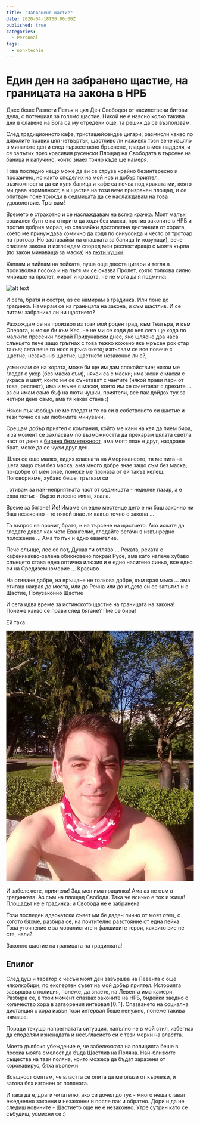 ```yaml
---
title: "Забранено щастие"
date: 2020-04-18T00:00:00Z
published: true
categories:
  - Personal
tags:
  - non-techie
---
```


# Един ден на забранено щастие, на границата на закона в НРБ

Днес беше Разпети Петък и цял Ден Свободен от насилствени битови дела, с потенциал за голямо щастие. Никой не е наясно колко такива дни
в славене на Бога са му отредени още, та реших да се възползвам. 

След традиционното кафе, тристашейсеидве цигари, размисли какво по дяволите правих цял четвъртък, щастливо ли изживях
този вече изцяло в миналото ден и след тържествено бръснене, гладът в мен надделя, и се запътих през красивия русенски Площад на Свободата
в търсене на баница и капучино, които знаех точно къде ще намеря.

Това последно нещо може да ви се струва крайно безинтересно и прозаично, но както споделих на мой нов и добър приятел,
възможността да си купя баница и кафе са почва под краката ми, която ми дава нормалност, а и щастие на този вече призрачен
площад, и се опитвам поне трижди в седмицата да се наслаждавам на това удоволствие. Тръгвам!

Времето е страхотно и се наслаждавам на всяка крачка. Моят малък социален бунт е на открито да ходя без маска,
против законите в НРБ и против добрия морал, но спазвайки достолепна дистанция от хората, което ме принуждава комично
да ходя по синусоида и често от тротоар на тротоар. Но заставайки на опашката за баница (и козунаци), вече спазвам закона
и изглеждам според мен респектиращо с моята кърпа (по закон минаваща за маска) на [люти чушки](https://www.facebook.com/ChilipeppersCause/).

Хапвам и пийвам на пейката, пуша още двеста цигари и тегля в произволна посока и на пътя ми се оказва Пролет,
която толкова силно мирише на пролет, живот и красота, че не мога да я подмина:

![alt text](../assets/images/forbidden-happiness/flowers.jpg "spring flowers in Ruse city centre, april 2020")

И сега, братя и сестри, аз се намирам в градинка. Или поне до градинка. Намирам се на границата на закона, и съм
щастлив. И се питам: забраниха ли ни щастието?

Разхождам се на произвол из този мой роден град, към Театъра, и към Операта, и може би към Кея, не не ми се ходи до кея сега
ще хода по малките пресечки покрай Придунавски днес, яко шляене два часа слънцето пече защо тръгнах с това тежко кожено
яке мръсен рок стар такъв; сега вече го нося в ръка якето; изпълвам се все повече с щастие, незаконно щастие, щастието незаконно ли е?,

усмихвам се на хората, може би ще им дам спокойствие; някои ме гледат с укор (без маска съм), някои са с маски; има жени
с маски с украса и цвят, които им се съчетават с чантите (някой прави пари от това, респект), има и мъже с маски, които им
се съчетават с дрехите ... аз си имам само бъф на люти чушки, приятели, все пак дойдох тук за четири дена само, ама тя каква
стана :)

Някои пък изобщо не ме гледат и те са си в собственото си щастие и тези точно са ми любимите минувачи.

Срещам добър приятел с компания, който ме кани на кея да пием бира, и за момент се захласвам по възможността да прекарам 
цялата светла част от деня в [бирена безметежност](https://www.youtube.com/watch?v=Hlp_DLN8ijQ), ама моят план е друг,
наздраве брат, може да се чуем друг ден.
 
Шлая се още малко, видях класната на Американсото, тя ме пита на шега защо съм
без маска, ама много добре знае защо съм без маска, по-добре от мен знае, понеже ме познава от ей такъв келеш.
Поговорихме, хубаво беше, тръгвам си

, отивам за най-неприятната част от седмицата - неделен пазар, а е едва петък - бързо
и лесно мина, хвала.

Време за бягане! Йе! Имаме си едно местенце дето е ни баш законно ни баш незаконно - то някой знае ли какъв точно е закона ...
 
Та въпрос на прочит, братя, и на търсене на щастието. Ако искате да гледате дявол как чете Евангелие, гледайте бегачи в 
извънредно положение ... Ама то пък и едно евангелие.

Пече слънце, лее се пот, Дунав ти отляво ... Реката, реката е кафеникакво-зелена обикновено покрай Русе, ама като напече хубаво слънцето
става една оптична илюзия и е едно наситено синьо, все едно си на Средиземноморие ... Красиво

На отиване добре, на връщане не толкова добре, към края мъка ... ама стигаш накрая до моста, или до Речна или до където
си се запътил и е Щастие, Полузаконно Щастие

И сега идва време за истинското щастие на границата на закона! Понеже какво се прави след бягане? Пие се бира!

Ей така:

![alt text](../assets/images/forbidden-happiness/borderline_legal_beer.jpg "borderline legal beer drinking, Ruse city centre, april 2020")

И забележете, приятели! Зад мен има градинка! Ама аз не съм в градинката. Аз съм на площад Свобода. Така че всичко е ток
и жица! Площадът не е градинка; и Свобода не е забранена

Този последен адвокатски съвет ми бе даден лично от моят отец, с когото бяхме, разбира се, на почтително разстояние от една
пейка. Това уточнение е за моралистите и фалшивите герои, каквито вие не сте, нали?

Законно щастие на границата на градинката!

## Епилог

След душ и таратор с чесън моят ден завършва на Левента с още няколкобири, по експертен съвет на мой добър приятел. 
Историята завършва с полиция, понеже, да знаете, на Левента има камери. Разбира се, в този момент спазвах законите на 
НРБ, бидейки заедно с количество хора в затворения интервал [0..1]. Спазването на социална дистанция с хора извън този
интервал беше ненужно, понеже такива нямаше.

Поради текущо напрегнатата ситуация, напълно не в мой стил, избегнах да споделям изненадата и несъгласието си с тези мерки на властта.
 
Моето дълбоко убеждение е, че забележката на полицията беше в посока моята смелост да бъда Щастлив на Поляна. 
Най-близките същества на тази поляна, които можеха да бъдат заразени от коронавирус, бяха кърлежи.

Всъщност смятам, че властта се опита да ме опази от кърлежи, и затова бях изгонен от поляната.

И така да е, драги читателю, ако си дочел до тук - много неща стават ежедневно законни и незаконни и после пак и обратно.
Дори и да не следиш новините - Щастието още не е незаконно. Утре сутрин като се събудиш, усмихни се :)


















